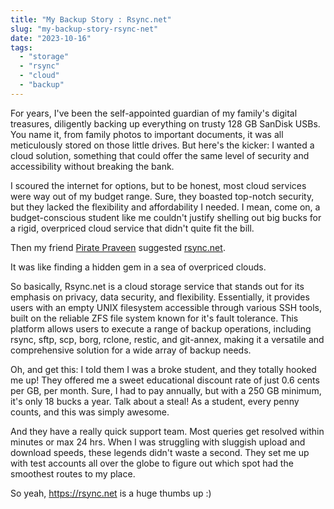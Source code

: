```yaml
---
title: "My Backup Story : Rsync.net"
slug: "my-backup-story-rsync-net"
date: "2023-10-16"
tags:
  - "storage"
  - "rsync"
  - "cloud"
  - "backup"
---
```


For years, I've been the self-appointed guardian of my family's digital treasures, diligently backing up everything on trusty 128 GB SanDisk USBs. You name it, from family photos to important documents, it was all meticulously stored on those little drives. But here's the kicker: I wanted a cloud solution, something that could offer the same level of security and accessibility without breaking the bank.

I scoured the internet for options, but to be honest, most cloud services were way out of my budget range. Sure, they boasted top-notch security, but they lacked the flexibility and affordability I needed. I mean, come on, a budget-conscious student like me couldn't justify shelling out big bucks for a rigid, overpriced cloud service that didn't quite fit the bill.

Then my friend [Pirate Praveen](https://social.masto.host/@praveen) suggested [rsync.net](https://rsync.net).

It was like finding a hidden gem in a sea of overpriced clouds.

So basically, Rsync.net is a cloud storage service that stands out for its emphasis on privacy, data security, and flexibility. Essentially, it provides users with an empty UNIX filesystem accessible through various SSH tools, built on the reliable ZFS file system known for it's fault tolerance. This platform allows users to execute a range of backup operations, including rsync, sftp, scp, borg, rclone, restic, and git-annex, making it a versatile and comprehensive solution for a wide array of backup needs.

Oh, and get this: I told them I was a broke student, and they totally hooked me up! They offered me a sweet educational discount rate of just 0.6 cents per GB, per month. Sure, I had to pay annually, but with a 250 GB minimum, it's only 18 bucks a year. Talk about a steal! As a student, every penny counts, and this was simply awesome.

And they have a really quick support team. Most queries get resolved within minutes or max 24 hrs. When I was struggling with sluggish upload and download speeds, these legends didn't waste a second. They set me up with test accounts all over the globe to figure out which spot had the smoothest routes to my place.

So yeah, https://rsync.net is a huge thumbs up :)